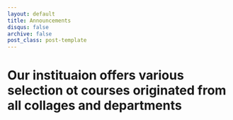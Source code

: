 ```yaml
---
layout: default
title: Announcements
disqus: false
archive: false
post_class: post-template
---
```


# Our instituaion offers various selection ot courses originated from all collages and departments